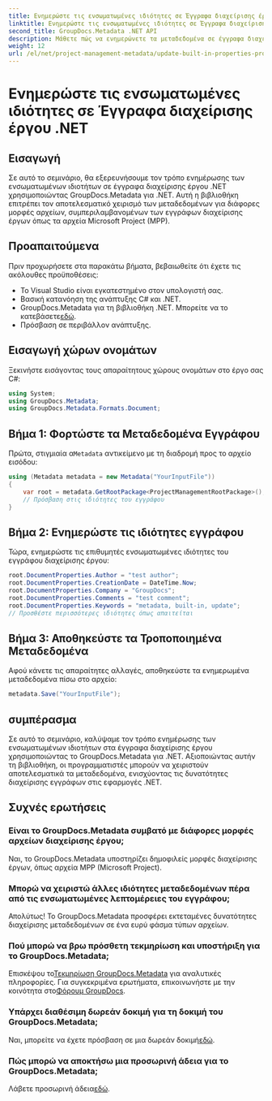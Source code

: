 ```yaml
---
title: Ενημερώστε τις ενσωματωμένες ιδιότητες σε Έγγραφα διαχείρισης έργου .NET
linktitle: Ενημερώστε τις ενσωματωμένες ιδιότητες σε Έγγραφα διαχείρισης έργου .NET
second_title: GroupDocs.Metadata .NET API
description: Μάθετε πώς να ενημερώνετε τα μεταδεδομένα σε έγγραφα διαχείρισης έργου .NET με το GroupDocs.Metadata για .NET. Βελτιώστε τη διαχείριση εγγράφων αποτελεσματικά.
weight: 12
url: /el/net/project-management-metadata/update-built-in-properties-project-management-documents/
---
```


# Ενημερώστε τις ενσωματωμένες ιδιότητες σε Έγγραφα διαχείρισης έργου .NET

## Εισαγωγή
Σε αυτό το σεμινάριο, θα εξερευνήσουμε τον τρόπο ενημέρωσης των ενσωματωμένων ιδιοτήτων σε έγγραφα διαχείρισης έργου .NET χρησιμοποιώντας GroupDocs.Metadata για .NET. Αυτή η βιβλιοθήκη επιτρέπει τον αποτελεσματικό χειρισμό των μεταδεδομένων για διάφορες μορφές αρχείων, συμπεριλαμβανομένων των εγγράφων διαχείρισης έργων όπως τα αρχεία Microsoft Project (MPP).
## Προαπαιτούμενα
Πριν προχωρήσετε στα παρακάτω βήματα, βεβαιωθείτε ότι έχετε τις ακόλουθες προϋποθέσεις:
- Το Visual Studio είναι εγκατεστημένο στον υπολογιστή σας.
- Βασική κατανόηση της ανάπτυξης C# και .NET.
-  GroupDocs.Metadata για τη βιβλιοθήκη .NET. Μπορείτε να το κατεβάσετε[εδώ](https://releases.groupdocs.com/metadata/net/).
- Πρόσβαση σε περιβάλλον ανάπτυξης.

## Εισαγωγή χώρων ονομάτων
Ξεκινήστε εισάγοντας τους απαραίτητους χώρους ονομάτων στο έργο σας C#:
```csharp
using System;
using GroupDocs.Metadata;
using GroupDocs.Metadata.Formats.Document;
```
## Βήμα 1: Φορτώστε τα Μεταδεδομένα Εγγράφου
 Πρώτα, στιγμιαία α`Metadata` αντικείμενο με τη διαδρομή προς το αρχείο εισόδου:
```csharp
using (Metadata metadata = new Metadata("YourInputFile"))
{
    var root = metadata.GetRootPackage<ProjectManagementRootPackage>();
    // Πρόσβαση στις ιδιότητες του εγγράφου
}
```
## Βήμα 2: Ενημερώστε τις ιδιότητες εγγράφου
Τώρα, ενημερώστε τις επιθυμητές ενσωματωμένες ιδιότητες του εγγράφου διαχείρισης έργου:
```csharp
root.DocumentProperties.Author = "test author";
root.DocumentProperties.CreationDate = DateTime.Now;
root.DocumentProperties.Company = "GroupDocs";
root.DocumentProperties.Comments = "test comment";
root.DocumentProperties.Keywords = "metadata, built-in, update";
// Προσθέστε περισσότερες ιδιότητες όπως απαιτείται
```
## Βήμα 3: Αποθηκεύστε τα Τροποποιημένα Μεταδεδομένα
Αφού κάνετε τις απαραίτητες αλλαγές, αποθηκεύστε τα ενημερωμένα μεταδεδομένα πίσω στο αρχείο:
```csharp
metadata.Save("YourInputFile");
```

## συμπέρασμα
Σε αυτό το σεμινάριο, καλύψαμε τον τρόπο ενημέρωσης των ενσωματωμένων ιδιοτήτων στα έγγραφα διαχείρισης έργου χρησιμοποιώντας το GroupDocs.Metadata για .NET. Αξιοποιώντας αυτήν τη βιβλιοθήκη, οι προγραμματιστές μπορούν να χειριστούν αποτελεσματικά τα μεταδεδομένα, ενισχύοντας τις δυνατότητες διαχείρισης εγγράφων στις εφαρμογές .NET.

## Συχνές ερωτήσεις
### Είναι το GroupDocs.Metadata συμβατό με διάφορες μορφές αρχείων διαχείρισης έργου;
Ναι, το GroupDocs.Metadata υποστηρίζει δημοφιλείς μορφές διαχείρισης έργων, όπως αρχεία MPP (Microsoft Project).
### Μπορώ να χειριστώ άλλες ιδιότητες μεταδεδομένων πέρα από τις ενσωματωμένες λεπτομέρειες του εγγράφου;
Απολύτως! Το GroupDocs.Metadata προσφέρει εκτεταμένες δυνατότητες διαχείρισης μεταδεδομένων σε ένα ευρύ φάσμα τύπων αρχείων.
### Πού μπορώ να βρω πρόσθετη τεκμηρίωση και υποστήριξη για το GroupDocs.Metadata;
 Επισκέψου το[Τεκμηρίωση GroupDocs.Metadata](https://tutorials.groupdocs.com/metadata/net/) για αναλυτικές πληροφορίες. Για συγκεκριμένα ερωτήματα, επικοινωνήστε με την κοινότητα στο[Φόρουμ GroupDocs](https://forum.groupdocs.com/c/metadata/14).
### Υπάρχει διαθέσιμη δωρεάν δοκιμή για τη δοκιμή του GroupDocs.Metadata;
 Ναι, μπορείτε να έχετε πρόσβαση σε μια δωρεάν δοκιμή[εδώ](https://releases.groupdocs.com/).
### Πώς μπορώ να αποκτήσω μια προσωρινή άδεια για το GroupDocs.Metadata;
 Λάβετε προσωρινή άδεια[εδώ](https://purchase.groupdocs.com/temporary-license/).